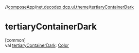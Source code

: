 //[composeApp](../../index.md)/[net.decodex.dcp.ui.theme](index.md)/[tertiaryContainerDark](tertiary-container-dark.md)

# tertiaryContainerDark

[common]\
val [tertiaryContainerDark](tertiary-container-dark.md): [Color](https://developer.android.com/reference/kotlin/androidx/compose/ui/graphics/Color.html)

